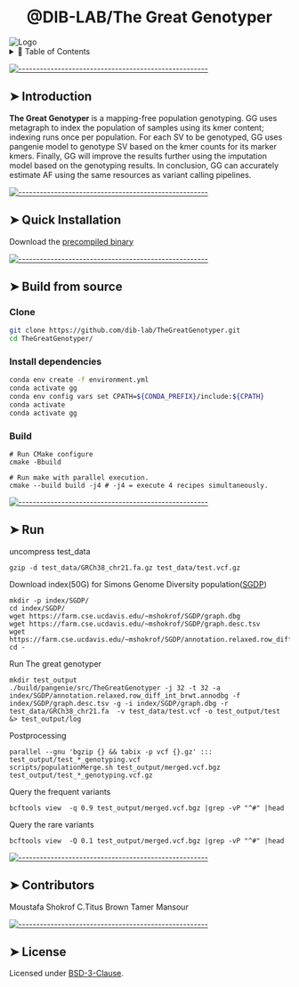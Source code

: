 
<h1 align="center"> @DIB-LAB/The Great Genotyper </h1>
 <img src="https://cdn.pixabay.com/photo/2017/06/04/16/33/pyramids-2371501_1280.jpg" alt="Logo"/>
<details>
<summary>📖 Table of Contents</summary>
<br />

[![-----------------------------------------------------](https://raw.githubusercontent.com/andreasbm/readme/master/assets/lines/colored.png)](#table-of-contents)

## ➤ Table of Contents

- [➤ Table of Contents](#-table-of-contents)
- [➤ Introduction](#-introduction)
- [➤ Quick Installation](#-quick-installation-pip)
- [➤ Build from source](#-build-from-source)
  - [Clone](#clone)
  - [Install dependencies](#install-dependencies)
  - [Build](#build)
    - [CMake options](#cmake-options)
    - [**Build The kProcessor Library**](#build-the-kprocessor-library)
    - [**Build Everything**](#build-everything)
- [➤ Manually build the Python bindings](#-manually-build-the-python-bindings)
  - [Generate bindings](#generate-bindings)
- [➤ Contributors](#-contributors)
- [➤ License](#-license)

</details>

[![-----------------------------------------------------](https://raw.githubusercontent.com/andreasbm/readme/master/assets/lines/colored.png)](#introduction)

## ➤ Introduction

**The Great Genotyper** is  a mapping-free population genotyping. GG uses metagraph to index the population of samples using its kmer content; indexing runs once per population. For each SV to be genotyped, GG uses pangenie model to genotype SV based on the kmer counts for its marker kmers. Finally, GG will improve the results further using the imputation model based on the genotyping results. In conclusion, GG can accurately estimate AF using the same resources as variant calling pipelines.

[![-----------------------------------------------------](https://raw.githubusercontent.com/andreasbm/readme/master/assets/lines/colored.png)](#quick_installation)

## ➤ Quick Installation

Download the [precompiled binary](https://github.com/dib-lab/TheGreatGenotyper/releases/download/untagged-6f4ca3f2f787ecf0e1e0/TheGreatGenotyper)

[![-----------------------------------------------------](https://raw.githubusercontent.com/andreasbm/readme/master/assets/lines/colored.png)](#build_source)

## ➤ Build from source

### Clone

```bash
git clone https://github.com/dib-lab/TheGreatGenotyper.git
cd TheGreatGenotyper/
```


### Install dependencies

```bash
conda env create -f environment.yml
conda activate gg
conda env config vars set CPATH=${CONDA_PREFIX}/include:${CPATH}
conda activate
conda activate gg
```

### Build

```bash=
# Run CMake configure
cmake -Bbuild

# Run make with parallel execution.
cmake --build build -j4 # -j4 = execute 4 recipes simultaneously.
```


</details>

[![-----------------------------------------------------](https://raw.githubusercontent.com/andreasbm/readme/master/assets/lines/colored.png)](#manual_build_python)

## ➤ Run 
uncompress test_data
```
gzip -d test_data/GRCh38_chr21.fa.gz test_data/test.vcf.gz
```
Download index(50G) for Simons Genome Diversity population([SGDP](https://www.nature.com/articles/nature18964))

```
mkdir -p index/SGDP/
cd index/SGDP/
wget https://farm.cse.ucdavis.edu/~mshokrof/SGDP/graph.dbg
wget https://farm.cse.ucdavis.edu/~mshokrof/SGDP/graph.desc.tsv
wget https://farm.cse.ucdavis.edu/~mshokrof/SGDP/annotation.relaxed.row_diff_int_brwt.annodbg
cd -
```

Run The great genotyper
```
mkdir test_output
./build/pangenie/src/TheGreatGenotyper -j 32 -t 32 -a index/SGDP/annotation.relaxed.row_diff_int_brwt.annodbg -f index/SGDP/graph.desc.tsv -g -i index/SGDP/graph.dbg -r  test_data/GRCh38_chr21.fa  -v test_data/test.vcf -o test_output/test  &> test_output/log
```

Postprocessing
```
parallel --gnu 'bgzip {} && tabix -p vcf {}.gz' ::: test_output/test_*_genotyping.vcf
scripts/populationMerge.sh test_output/merged.vcf.bgz test_output/test_*_genotyping.vcf.gz
```

Query the frequent variants
```
bcftools view  -q 0.9 test_output/merged.vcf.bgz |grep -vP "^#" |head
```

Query the rare variants
```
bcftools view  -Q 0.1 test_output/merged.vcf.bgz |grep -vP "^#" |head
```





[![-----------------------------------------------------](https://raw.githubusercontent.com/andreasbm/readme/master/assets/lines/colored.png)](#contributors)

## ➤ Contributors

Moustafa Shokrof
C.Titus Brown
Tamer Mansour

[![-----------------------------------------------------](https://raw.githubusercontent.com/andreasbm/readme/master/assets/lines/colored.png)](#license)

## ➤ License

Licensed under [BSD-3-Clause](https://opensource.org/licenses/BSD-3-Clause).
